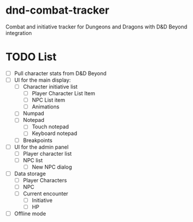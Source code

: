 # dnd-combat-tracker
Combat and initiative tracker for Dungeons and Dragons with D&amp;D Beyond integration

# TODO List 
- [ ] Pull character stats from D&D Beyond 
- [ ] UI for the main display:
  - [ ] Character initiative list 
    - [ ] Player Character List Item 
    - [ ] NPC List item 
    - [ ] Animations
  - [ ] Numpad 
  - [ ] Notepad 
    - [ ] Touch notepad 
    - [ ] Keyboard notepad 
  - [ ] Breakpoints
- [ ] UI for the admin panel 
  - [ ] Player character list 
  - [ ] NPC list 
    - [ ] New NPC dialog
- [ ] Data storage 
  - [ ] Player Characters 
  - [ ] NPC 
  - [ ] Current encounter 
    - [ ] Initiative 
    - [ ] HP 
- [ ] Offline mode 

